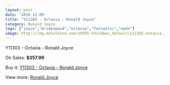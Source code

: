 ```yaml
---
layout: post
date: '2016-11-09'
title: "Y11303 - Octavia - Ronald Joyce"
category: Ronald Joyce
tags: ["joyce","bridesmaid","octavia","fantastic","made"]
image: http://img.metalkind.com/19595-thickbox_default/y11303-octavia.jpg
---
```

Y11303 - Octavia - Ronald Joyce

On Sales: **$357.99**
<a href="https://www.metalkind.com/en/ronald-joyce/8493-y11303-octavia.html"><amp-img layout="responsive" width="600" height="600" src="//img.metalkind.com/19595-thickbox_default/y11303-octavia.jpg" alt="Y11303 - Octavia - Ronald Joyce 0" /></a>
<a href="https://www.metalkind.com/en/ronald-joyce/8493-y11303-octavia.html"><amp-img layout="responsive" width="600" height="600" src="//img.metalkind.com/19596-thickbox_default/y11303-octavia.jpg" alt="Y11303 - Octavia - Ronald Joyce 1" /></a>
<a href="https://www.metalkind.com/en/ronald-joyce/8493-y11303-octavia.html"><amp-img layout="responsive" width="600" height="600" src="//img.metalkind.com/19597-thickbox_default/y11303-octavia.jpg" alt="Y11303 - Octavia - Ronald Joyce 2" /></a>
<a href="https://www.metalkind.com/en/ronald-joyce/8493-y11303-octavia.html"><amp-img layout="responsive" width="600" height="600" src="//img.metalkind.com/19598-thickbox_default/y11303-octavia.jpg" alt="Y11303 - Octavia - Ronald Joyce 3" /></a>

Buy it: [Y11303 - Octavia - Ronald Joyce](https://www.metalkind.com/en/ronald-joyce/8493-y11303-octavia.html "Y11303 - Octavia - Ronald Joyce")

View more: [Ronald Joyce](https://www.metalkind.com/en/110-ronald-joyce "Ronald Joyce")